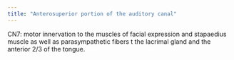 ```yaml
---
title: "Anterosuperior portion of the auditory canal"
---
```

CN7: motor innervation to the muscles of facial expression and stapaedius muscle as well as parasympathetic fibers t the lacrimal gland and the anterior 2/3 of the tongue.


